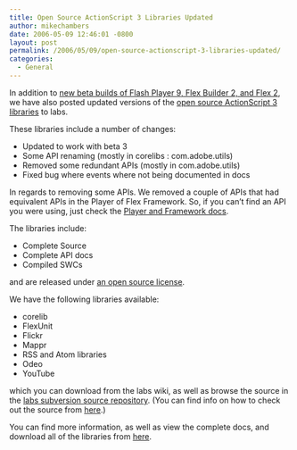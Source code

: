 ```yaml
---
title: Open Source ActionScript 3 Libraries Updated
author: mikechambers
date: 2006-05-09 12:46:01 -0800
layout: post
permalink: /2006/05/09/open-source-actionscript-3-libraries-updated/
categories:
  - General
---
```



In addition to [new beta builds of Flash Player 9, Flex Builder 2, and Flex 2][1], we have also posted updated versions of the [open source ActionScript 3 libraries][2] to labs.

These libraries include a number of changes:

*   Updated to work with beta 3
*   Some API renaming (mostly in corelibs : com.adobe.utils)
*   Removed some redundant APIs (mostly in com.adobe.utils)
*   Fixed bug where events where not being documented in docs

<!--more-->

  
In regards to removing some APIs. We removed a couple of APIs that had equivalent APIs in the Player of Flex Framework. So, if you can&#8217;t find an API you were using, just check the [Player and Framework docs][3].

The libraries include:

*   Complete Source
*   Complete API docs
*   Compiled SWCs

and are released under [an open source license][4].

We have the following libraries available:

*   corelib
*   FlexUnit
*   Flickr
*   Mappr
*   RSS and Atom libraries
*   Odeo
*   YouTube

which you can download from the labs wiki, as well as browse the source in the [labs subversion source repository][5]. (You can find info on how to check out the source from [here][6].)

You can find more information, as well as view the complete docs, and download all of the libraries from [here][2].

 [1]: http://weblogs.macromedia.com/mesh/archives/2006/05/flash_player_9.html
 [2]: http://labs.adobe.com/wiki/index.php/ActionScript_3:resources:apis:libraries
 [3]: http://livedocs.macromedia.com/labs/1/flex/langref/index.html
 [4]: http://labs.adobe.com/wiki/index.php/Source:license
 [5]: http://labs.adobe.com/svn/flashplatform/?/projects/
 [6]: http://labs.adobe.com/wiki/index.php/Source:get